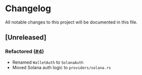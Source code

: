 # Changelog

All notable changes to this project will be documented in this file.

## [Unreleased]

### Refactored ([#4](https://github.com/joewxlker/solana_web_token/pull/4))
- Renamed `WalletAuth` to `SolanaAuth`
- Moved Solana auth logic to `providers/solana.rs`
